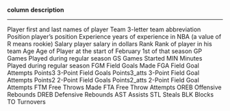 __column__    __description__
----------    ---------------
Player        first and last names of player
Team          3-letter team abbreviation
Position      player’s position
Experience    years of experience in NBA (a value of R means rookie)
Salary        player salary in dollars
Rank          Rank of player in his team
Age           Age of Player at the start of February 1st of that season
GP            Games Played during regular season
GS            Games Started
MIN           Minutes Played during regular season
FGM           Field Goals Made
FGA           Field Goal Attempts
Points3       3-Point Field Goals
Points3_atts  3-Point Field Goal Attempts
Points2       2-Point Field Goals
Points2_atts  2-Point Field Goal Attempts
FTM           Free Throws Made
FTA           Free Throw Attempts
OREB          Offensive Rebounds
DREB          Defensive Rebounds
AST           Assists
STL           Steals
BLK           Blocks
TO            Turnovers